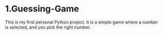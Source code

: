 # 1.Guessing-Game
This is my first personal Python project. It is a simple game where a number is selected, and you pick the right number. 
